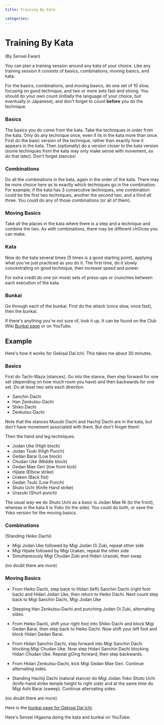 ```yaml
---
title: Training By Kata

categories:
---
```


# Training By Kata

(By Sensei Ewan)

You can plan a training session around any kata of your choice. Like any
training session it consists of basics, combinations, moving basics, and
kata.

For the basics, combinations, and moving basics, do one set of 10 slow,
focusing on good technique, and two or more sets fast and strong. You should
do your own count (initially the language of your choice, but eventually in
Japanese), and don't forget to count **before** you do the technique.

### Basics

The basics you do come from the kata. Take the techniques in order from the
kata. Only do any technique once, even if its in the kata more than once.
First do the basic version of the technique, rather than exactly how it
appears in the kata. Then (optionally) do a version closer to the kata
version (some techniques from the kata may only make sense with movement, so
do that later). Don't forget stances!

### Combinations

Do all the combinations in the kata, again in the order of the kata. There
may be more choice here as to exactly which techniques go in the
combination. For example, if the kata has 3 consecutive techniques, one
combination could be the first two techniques, another the second two, and a
third all three. You could do any of those combinations (or all of them).

### Moving Basics

Take all the places in the kata where there is a step and a technique and
combine the two. As with combinations, there may be different chOices you
can make.

### Kata

Now do the kata several times (5 times is a good starting point), applying
what you've just practiced as you do it. The first time, do it slowly
concentrating on good technique, then increase speed and power.

For extra credit do one (or more) sets of press-ups or crunchies between
each execution of the kata.

### Bunkai

Go through each of the bunkai. First do the attack (once slow, once fast),
then the bunkai.

If there's anything you're not sure of, look it up. It can be found on the Club Wiki [Bunkai page](/bunkai/) or on YouTube.

## Example

Here's how it works for Gekisai Dai Ichi. This takes me about 30 minutes.

### Basics

First do Tachi-Waza (stances). Go into the stance, then step
forward for one set (depending on how much room you have) and then
backwards for one set. Do at least two sets each direction.

- Sanchin Dachi
- Han Zenkutsu-Dachi
- Shiko Dachi
- Zenkutsu-Dachi

Note that the stances Musubi Dachi and Hachiji Dachi are in the kata, but
don't have movement associated with them. But don't forget them!

Then the hand and leg techniques.

- Jodan Uke (High block)
- Jodan Tsuki (High Punch)
- Gedan Barai (Low block)
- Chudan Uke (Middle block)
- Gedan Mae Geri (low front kick)
- Hijiate (Elbow strike)
- Uraken (Back fist)
- Gedan Tsuki (Low Punch)
- Shuto Uchi (Knife Hand strike)
- Urazuki (Short punch)

The usual way we do Shuto Uchi as a basic is Jodan Mae Ni (to the front),
whereas in the kata it is Yoko (to the side). You could do both, or save the
Yoko version for the moving basics.

### Combinations

(Standing Heiko Dachi)

- Migi Jodan Uke followed by Migi Jodan Oi Zuki, repeat other side
- Migi Hijiate followed by Migi Uraken, repeat the other side
- Simultaneously Migi Chudan Zuki and Hidari Urazuki, then swap

(no doubt there are more)

### Moving Basics

- From Heiko Dachi, step back to Hidari (left) Sanchin Dachi (right foot
  back) and Hidari Jodan Uke, then return to Heiko Dachi. Next count step
  back to Migi Sanchin Dachi, Migi Jodan Uke

- Stepping Han Zenkutsu-Dachi and punching Jodan Oi Zuki, alternating sides.

- From Heiko Dachi, shift your right foot into Shiko-Dachi and block Migi
  Gedan Barai, then step back to Heiko Dachi. Now shift your left foot
  and block Hidari Gedan Barai.

- From Hidari Sanchin Dachi, step forward into Migi Sanchin Dachi blocking
  Migi Chudan Uke. Now step Hidari Sanchin Dachi blocking Hidari Chudan
  Uke. Repeat gOing forward, then step backwards.

- From Hidari Zenkutsu-Dachi, kick Migi Gedan Mae Geri. Continue alternating
  sides.

- Standing Hachiji Dachi (natural stance) do Migi Jodan Yoko Shuto Uchi (knife-hand strike temple height to right side) and at the same time do Migi Ashi Barai (sweep). Continue alternating sides.

(no doubt there are more)

Here is the [bunkai page for Gekisai Dai Ichi](/bunkai/gekisai-dai-ichi.md).

Here's Sensei Higaona doing the kata and bunkai on YouTube:
<Wiki-Video url="https://www.youtube.com/watch?v=wCppK8rHAzg" />
